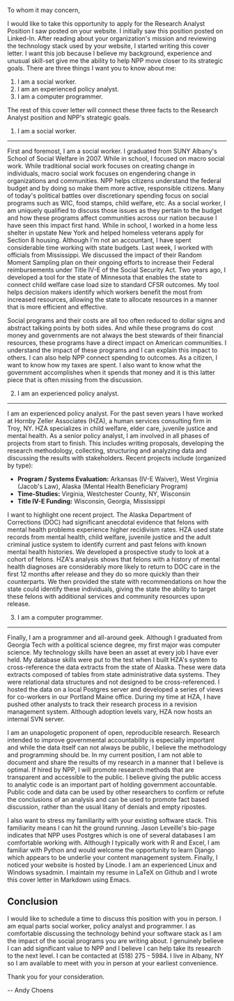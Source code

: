 To whom it may concern,

I would like to take this opportunity to apply for the Research
Analyst Position I saw posted on your website. I initially saw this
position posted on Linked-In. After reading about your organization's
mission and reviewing the technology stack used by your website, I
started writing this cover letter. I want this job because I believe
my background, experience and unusual skill-set give me the ability to
help NPP move closer to its strategic goals. There are three things I
want you to know about me:

  1. I am a social worker.
  2. I am an experienced policy analyst.
  3. I am a computer programmer.

The rest of this cover letter will connect these three facts to the
Research Analyst position and NPP's strategic goals.

1. I am a social worker.  
----------------------------------------

First and foremost, I am a social worker. I graduated from SUNY
Albany's School of Social Welfare in 2007. While in school, I focused
on macro social work. While traditional social work focuses on
creating change in individuals, macro social work focuses on
engendering change in organizations and communities. NPP helps
citizens understand the federal budget and by doing so make them more
active, responsible citizens. Many of today's political battles over
discretionary spending focus on social programs such as WIC, food
stamps, child welfare, etc. As a social worker, I am uniquely
qualified to discuss those issues as they pertain to the budget and
how these programs affect communities across our nation because I have
seen this impact first hand. While in school, I worked in a home less
shelter in upstate New York and helped homeless veterans apply for
Section 8 housing. Although I'm not an accountant, I have spent
considerable time working with state budgets. Last week, I worked with
officials from Mississippi. We discussed the impact of their Random
Moment Sampling plan on their ongoing efforts to increase their
Federal reimbursements under Title IV-E of the Social Security
Act. Two years ago, I developed a tool for the state of Minnesota that
enables the state to connect child welfare case load size to standard
CFSR outcomes. My tool helps decision makers identify which workers
benefit the most from increased resources, allowing the state to
allocate resources in a manner that is more efficient and effective.

Social programs and their costs are all too often reduced to dollar
signs and abstract talking points by both sides. And while these
programs do cost money and governments are not always the best
stewards of their financial resources, these programs have a direct
impact on American communities. I understand the impact of these
programs and I can explain this impact to others. I can also help NPP
connect spending to outcomes. As a citizen, I want to know how my
taxes are spent. I also want to know what the government accomplishes
when it spends that money and it is this latter piece that is often
missing from the discussion. 

2. I am an experienced policy analyst.
---------------------------------------- 

I am an experienced policy analyst. For the past seven years I have
worked at Hornby Zeller Associates (HZA), a human services consulting
firm in Troy, NY. HZA specializes in child welfare, elder care,
juvenile justice and mental health. As a senior policy analyst, I am
involved in all phases of projects from start to finish. This includes
writing proposals, developing the research methodology, collecting,
structuring and analyzing data and discussing the results with
stakeholders. Recent projects include (organized by type):

  * __Program / Systems Evaluation:__ Arkansas (IV-E Waiver), West
    Virginia (Jacob's Law), Alaska (Mental Health Beneficiary Program)
  * __Time-Studies:__ Virginia, Westchester County, NY, Wisconsin
  * __Title IV-E Funding:__ Wisconsin, Georgia, Mississippi

I want to highlight one recent project. The Alaska Department of
Corrections (DOC) had significant anecdotal evidence that felons with
mental health problems experience higher recidivism rates. HZA used
state records from mental health, child welfare, juvenile justice and
the adult criminal justice system to identify current and past felons
with known mental health histories. We developed a prospective study
to look at a cohort of felons. HZA's analysis shows that felons with a
history of mental health diagnoses are considerably more likely to
return to DOC care in the first 12 months after release and they do so
more quickly than their counterparts. We then provided the state with
recommendations on how the state could identify these individuals,
giving the state the ability to target these felons with additional
services and community resources upon release.

3. I am a computer programmer.
---------------------------------------- 

Finally, I am a programmer and all-around geek. Although I graduated
from Georgia Tech with a political science degree, my first major was
computer science. My technology skills have been an asset at every job
I have ever held. My database skills were put to the test when I built
HZA's system to cross-reference the data extracts from the state of
Alaska. These were data extracts composed of tables from state
administrative data systems. They were relational data structures and
not designed to be cross-referenced. I hosted the data on a local
Postgres server and developed a series of views for co-workers in our
Portland Maine office. During my time at HZA, I have pushed other
analysts to track their research process in a revision management
system. Although adoption levels vary, HZA now hosts an internal SVN
server. 

I am an unapologetic proponent of open, reproducible
research. Research intended to improve governmental accountability is
especially important and while the data itself can not always be
public, I believe the methodology and programming should be. In my
current position, I am not able to document and share the results of
my research in a manner that I believe is optimal. If hired by NPP, I
will promote research methods that are transparent and accessible to
the public. I believe giving the public access to analytic code is an
important part of holding government accountable. Public code and data
can be used by other researchers to confirm or refute the conclusions
of an analysis and can be used to promote fact based discussion,
rather than the usual litany of denials and empty ripostes.

I also want to stress my familiarity with your existing software
stack. This familiarity means I can hit the ground running. Jason
Leveille's bio-page indicates that NPP uses Postgres which is one of
several databases I am comfortable working with. Although I typically
work with R and Excel, I am familiar with Python and would welcome the
opportunity to learn Django which appears to be underlie your content
management system. Finally, I noticed your website is hosted by
Linode. I am an experienced Linux and Windows sysadmin. I maintain my
resume in LaTeX on Github and I wrote this cover letter in Markdown
using Emacs.

Conclusion
----------------------------------------

I would like to schedule a time to discuss this position with you in
person. I am equal parts social worker, policy analyst and
programmer. I as comfortable discussing the technology behind your
software stack as I am the impact of the social programs you are
writing about. I genuinely believe I can add significant value to NPP
and I believe I can help take its research to the next level. I can be
contacted at (518) 275 - 5984. I live in Albany, NY so I am available
to meet with you in person at your earliest convenience.

Thank you for your consideration.

-- Andy Choens
